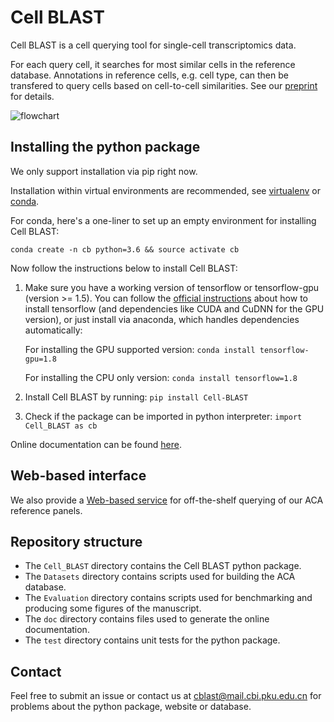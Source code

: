 # Cell BLAST

Cell BLAST is a cell querying tool for single-cell transcriptomics data.

For each query cell, it searches for most similar cells in the reference database.
Annotations in reference cells, e.g. cell type, can then be transfered to query
cells based on cell-to-cell similarities. See our
[preprint](https://www.biorxiv.org/content/10.1101/587360v1) for details.

![flowchart](doc/_static/flowchart.png)

## Installing the python package

We only support installation via pip right now.

Installation within virtual environments are recommended, see
[virtualenv](https://virtualenv.pypa.io/en/latest/) or
[conda](https://conda.io/docs/user-guide/tasks/manage-environments.html).

For conda, here's a one-liner to set up an empty environment
for installing Cell BLAST:

`conda create -n cb python=3.6 && source activate cb`

Now follow the instructions below to install Cell BLAST:

1. Make sure you have a working version of tensorflow or tensorflow-gpu
   (version >= 1.5). You can follow the
   [official instructions](https://www.tensorflow.org/install/)
   about how to install tensorflow (and dependencies like CUDA and CuDNN
   for the GPU version), or just install via anaconda, which handles
   dependencies automatically:

   For installing the GPU supported version:
   `conda install tensorflow-gpu=1.8`

   For installing the CPU only version:
   `conda install tensorflow=1.8`

2. Install Cell BLAST by running:
   `pip install Cell-BLAST`

3. Check if the package can be imported in python interpreter:
   `import Cell_BLAST as cb`

Online documentation can be found [here](http://cblast.gao-lab.org/doc/index.html).

## Web-based interface

We also provide a [Web-based service](http://cblast.gao-lab.org/) for
off-the-shelf querying of our ACA reference panels.

## Repository structure

* The `Cell_BLAST` directory contains the Cell BLAST python package.
* The `Datasets` directory contains scripts used for building the ACA database.
* The `Evaluation` directory contains scripts used for benchmarking
  and producing some figures of the manuscript.
* The `doc` directory contains files used to generate the online documentation.
* The `test` directory contains unit tests for the python package.

## Contact

Feel free to submit an issue or contact us at
[cblast@mail.cbi.pku.edu.cn](mailto:cblast@mail.cbi.pku.edu.cn)
for problems about the python package, website or database.
